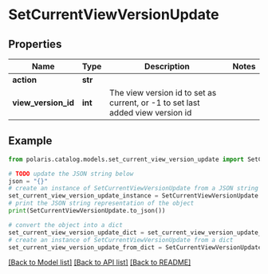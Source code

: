 <!--

 Copyright (c) 2024 Snowflake Computing Inc.
 
 Licensed under the Apache License, Version 2.0 (the "License");
 you may not use this file except in compliance with the License.
 You may obtain a copy of the License at
 
      http://www.apache.org/licenses/LICENSE-2.0
 
 Unless required by applicable law or agreed to in writing, software
 distributed under the License is distributed on an "AS IS" BASIS,
 WITHOUT WARRANTIES OR CONDITIONS OF ANY KIND, either express or implied.
 See the License for the specific language governing permissions and
 limitations under the License.

-->
# SetCurrentViewVersionUpdate

## Properties

Name | Type | Description | Notes
------------ | ------------- | ------------- | -------------
**action** | **str** |  | 
**view_version_id** | **int** | The view version id to set as current, or -1 to set last added view version id | 

## Example

```python
from polaris.catalog.models.set_current_view_version_update import SetCurrentViewVersionUpdate

# TODO update the JSON string below
json = "{}"
# create an instance of SetCurrentViewVersionUpdate from a JSON string
set_current_view_version_update_instance = SetCurrentViewVersionUpdate.from_json(json)
# print the JSON string representation of the object
print(SetCurrentViewVersionUpdate.to_json())

# convert the object into a dict
set_current_view_version_update_dict = set_current_view_version_update_instance.to_dict()
# create an instance of SetCurrentViewVersionUpdate from a dict
set_current_view_version_update_from_dict = SetCurrentViewVersionUpdate.from_dict(set_current_view_version_update_dict)
```
[[Back to Model list]](../README.md#documentation-for-models) [[Back to API list]](../README.md#documentation-for-api-endpoints) [[Back to README]](../README.md)


